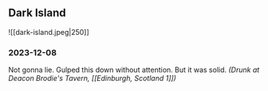 ## Dark Island

![[dark-island.jpeg|250]]
### 2023-12-08

Not gonna lie. Gulped this down without attention. But it was solid. *(Drunk at Deacon Brodie's Tavern, [[Edinburgh, Scotland 1]])*